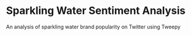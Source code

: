 # Sparkling Water Sentiment Analysis
 An analysis of sparkling water brand popularity on Twitter using Tweepy
